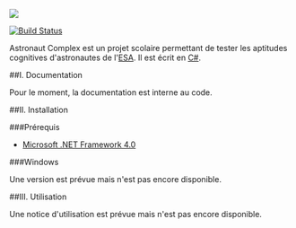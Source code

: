 
![](https://raw.githubusercontent.com/Grox2006/AstronautComplex/master/AstronautComplex/Resources/logo_title.png)

[![Build Status](https://travis-ci.org/Grox2006/AstronautComplex.svg?branch=master)](https://travis-ci.org/Grox2006/AstronautComplex)

Astronaut Complex est un projet scolaire permettant de tester les aptitudes cognitives d'astronautes de l'[ESA](http://www.esa.int/ESA). Il est écrit en [C#](https://fr.wikipedia.org/wiki/C_sharp).

##I. Documentation

Pour le moment, la documentation est interne au code.

##II. Installation

###Prérequis

- [Microsoft .NET Framework 4.0](https://www.microsoft.com/fr-fr/download/details.aspx?id=17851)

###Windows

Une version est prévue mais n'est pas encore disponible.

##III. Utilisation

Une notice d'utilisation est prévue mais n'est pas encore disponible.
